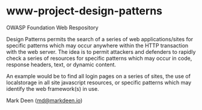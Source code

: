 # www-project-design-patterns
OWASP Foundation Web Respository

Design Patterns permits the search of a series of web applications/sites for specific 
patterns which may occur anywhere within the HTTP transaction with the web server. The idea is
to permit attackers and defenders to rapidly check a series of resources for specific patterns 
which may occur in code, response headers, text, or dynamic content.

An example would be to find all login pages on a series of sites, the use of localstorage in
all site javascript resources, or specific patterns which may identify the web framework(s)
in use. 

Mark Deen (md@markdeen.io)
